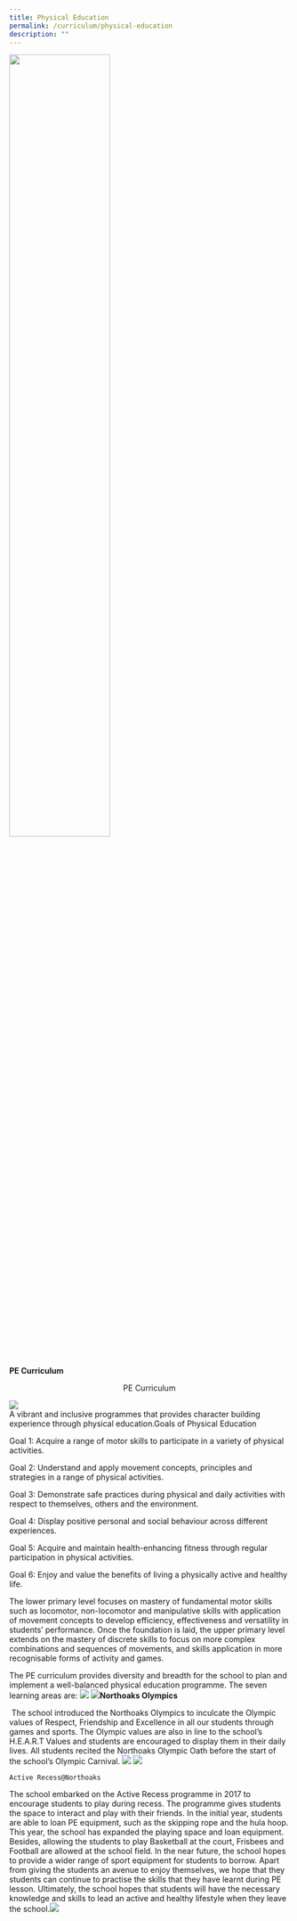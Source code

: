 ```yaml
---
title: Physical Education
permalink: /curriculum/physical-education
description: ""
---
```

<img src="/images/pe1.png" style="width:60%">

<p style=“text-align:center;“> <strong>PE Curriculum</strong></p>
<p style="text-align: center"> PE Curriculum
	
![](/images/pe2.png)
<br>A vibrant and inclusive programmes that provides character building experience through physical education.Goals of Physical Education

Goal 1: Acquire a range of motor skills to participate in a variety of physical activities.

Goal 2: Understand and apply movement concepts, principles and strategies in a range of physical activities.

Goal 3: Demonstrate safe practices during physical and daily activities with respect to themselves, others and the environment.

Goal 4: Display positive personal and social behaviour across different experiences.

Goal 5: Acquire and maintain health-enhancing fitness through regular participation in physical activities.

Goal 6: Enjoy and value the benefits of living a physically active and healthy life.

  

The lower primary level focuses on mastery of fundamental motor skills such as locomotor, non-locomotor and manipulative skills with application of movement concepts to develop efficiency, effectiveness and versatility in students’ performance. Once the foundation is laid, the upper primary level extends on the mastery of discrete skills to focus on more complex combinations and sequences of movements, and skills application in more recognisable forms of activity and games. 

  

The PE curriculum provides diversity and breadth for the school to plan and implement a well-balanced physical education programme. The seven learning areas are:
	![](/images/pe3.png)	![](/images/pe4.png)**Northoaks Olympics**

 The school introduced the Northoaks Olympics to inculcate the Olympic values of Respect, Friendship and Excellence in all our students through games and sports. The Olympic values are also in line to the school’s H.E.A.R.T Values and students are encouraged to display them in their daily lives. All students recited the Northoaks Olympic Oath before the start of the school’s Olympic Carnival.
		![](/images/pe5.png)	![](/images/pe6.png)
	
	Active Recess@Northoaks

The school embarked on the Active Recess programme in 2017 to encourage students to play during recess. The programme gives students the space to interact and play with their friends. In the initial year, students are able to loan PE equipment, such as the skipping rope and the hula hoop. This year, the school has expanded the playing space and loan equipment. Besides, allowing the students to play Basketball at the court, Frisbees and Football are allowed at the school field. In the near future, the school hopes to provide a wider range of sport equipment for students to borrow. Apart from giving the students an avenue to enjoy themselves, we hope that they students can continue to practise the skills that they have learnt during PE lesson. Ultimately, the school hopes that students will have the necessary knowledge and skills to lead an active and healthy lifestyle when they leave the school.![](/images/pe7.png)